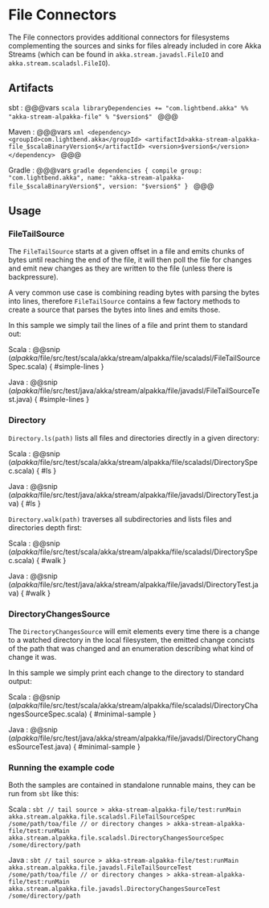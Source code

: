 # File Connectors

The File connectors provides additional connectors for filesystems complementing 
the sources and sinks for files already included in core Akka Streams 
(which can be found in `akka.stream.javadsl.FileIO` and `akka.stream.scaladsl.FileIO`).

## Artifacts

sbt
:   @@@vars
    ```scala
    libraryDependencies += "com.lightbend.akka" %% "akka-stream-alpakka-file" % "$version$"
    ```
    @@@

Maven
:   @@@vars
    ```xml
    <dependency>
      <groupId>com.lightbend.akka</groupId>
      <artifactId>akka-stream-alpakka-file_$scalaBinaryVersion$</artifactId>
      <version>$version$</version>
    </dependency>
    ```
    @@@

Gradle
:   @@@vars
    ```gradle
    dependencies {
      compile group: "com.lightbend.akka", name: "akka-stream-alpakka-file_$scalaBinaryVersion$", version: "$version$"
    }
    ```
    @@@

## Usage

### FileTailSource

The `FileTailSource` starts at a given offset in a file and emits chunks of bytes until reaching
the end of the file, it will then poll the file for changes and emit new changes as they are written
 to the file (unless there is backpressure).
 
A very common use case is combining reading bytes with parsing the bytes into lines, therefore 
`FileTailSource` contains a few factory methods to create a source that parses the bytes into
lines and emits those.

In this sample we simply tail the lines of a file and print them to standard out:

Scala
: @@snip ($alpakka$/file/src/test/scala/akka/stream/alpakka/file/scaladsl/FileTailSourceSpec.scala) { #simple-lines }

Java
: @@snip ($alpakka$/file/src/test/java/akka/stream/alpakka/file/javadsl/FileTailSourceTest.java) { #simple-lines }


### Directory

`Directory.ls(path)` lists all files and directories
directly in a given directory:

Scala
: @@snip ($alpakka$/file/src/test/scala/akka/stream/alpakka/file/scaladsl/DirectorySpec.scala) { #ls }

Java
: @@snip ($alpakka$/file/src/test/java/akka/stream/alpakka/file/javadsl/DirectoryTest.java) { #ls }

`Directory.walk(path)` traverses all subdirectories and lists
files and directories depth first:

Scala
: @@snip ($alpakka$/file/src/test/scala/akka/stream/alpakka/file/scaladsl/DirectorySpec.scala) { #walk }

Java
: @@snip ($alpakka$/file/src/test/java/akka/stream/alpakka/file/javadsl/DirectoryTest.java) { #walk }


### DirectoryChangesSource

The `DirectoryChangesSource` will emit elements every time there is a change to a watched directory
in the local filesystem, the emitted change concists of the path that was changed and an enumeration 
describing what kind of change it was.

In this sample we simply print each change to the directory to standard output:

Scala
: @@snip ($alpakka$/file/src/test/scala/akka/stream/alpakka/file/scaladsl/DirectoryChangesSourceSpec.scala) { #minimal-sample }

Java
: @@snip ($alpakka$/file/src/test/java/akka/stream/alpakka/file/javadsl/DirectoryChangesSourceTest.java) { #minimal-sample }


### Running the example code

Both the samples are contained in standalone runnable mains, they can be run
 from `sbt` like this:
 
Scala
:   ```
    sbt
    // tail source
    > akka-stream-alpakka-file/test:runMain akka.stream.alpakka.file.scaladsl.FileTailSourceSpec /some/path/toa/file
    // or directory changes
    > akka-stream-alpakka-file/test:runMain akka.stream.alpakka.file.scaladsl.DirectoryChangesSourceSpec /some/directory/path
    ```

Java
:   ```
    sbt
    // tail source
    > akka-stream-alpakka-file/test:runMain akka.stream.alpakka.file.javadsl.FileTailSourceTest /some/path/toa/file
    // or directory changes
    > akka-stream-alpakka-file/test:runMain akka.stream.alpakka.file.javadsl.DirectoryChangesSourceTest /some/directory/path
    ```
